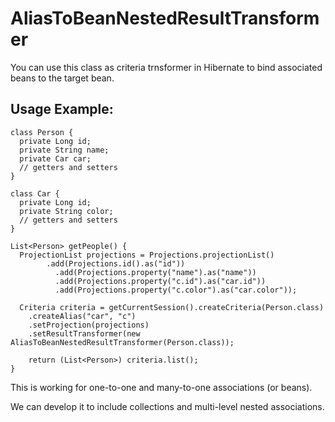 AliasToBeanNestedResultTransformer
==================================

You can use this class as criteria trnsformer in Hibernate to bind associated beans to the target bean.

Usage Example:
--------------

    class Person {
      private Long id;
      private String name;
      private Car car;
      // getters and setters
    }

    class Car {
      private Long id;
      private String color;
      // getters and setters
    }
    
    List<Person> getPeople() {
      ProjectionList projections = Projections.projectionList()
		    .add(Projections.id().as("id"))
			  .add(Projections.property("name").as("name"))
			  .add(Projections.property("c.id").as("car.id"))
			  .add(Projections.property("c.color").as("car.color"));
    
      Criteria criteria = getCurrentSession().createCriteria(Person.class)
        .createAlias("car", "c")
        .setProjection(projections)
        .setResultTransformer(new AliasToBeanNestedResultTransformer(Person.class));

        return (List<Person>) criteria.list();
    }
    
This is working for one-to-one and many-to-one associations (or beans).

We can develop it to include collections and multi-level nested associations.
